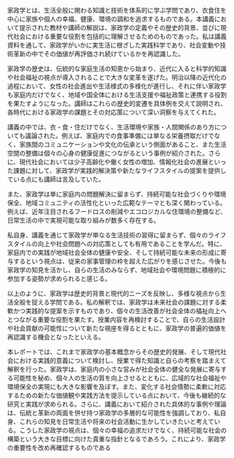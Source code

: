 家政学とは、生活全般に関わる知識と技術を体系的に学ぶ学問であり、衣食住を中心に家族や個人の幸福、健康、環境の調和を追求するものである。本講義において提示された教材や講師の解説は、家政学の定義やその歴史的背景、並びに現代社会における重要な役割を包括的に理解させるためのものであった。私は講義資料を通して、家政学がいかに実生活に根ざした実践科学であり、社会変動や技術革新の中でその価値が再評価され続けているかを再認識した。

家政学の歴史は、伝統的な家庭生活の知恵から始まり、近代に入ると科学的知識や社会福祉の視点が導入されることで大きな変革を遂げた。明治以降の近代化の過程において、女性の社会進出や生活様式の多様化が進行し、それに伴い家政学も家庭内だけでなく、地域や国全体における生活支援や福祉政策と連携する役割を果たすようになった。講師はこれらの歴史的変遷を具体例を交えて説明され、各時代における家政学の課題とその対応策について深い洞察を与えてくれた。

講義の中では、衣・食・住だけでなく、生活環境や家族・人間関係のあり方についても議論された。例えば、家庭内での食事準備には単なる栄養摂取だけでなく、家族間のコミュニケーションや文化の伝承という側面があること、また生活空間の整備は個々の心身の健康促進につながるという事例が紹介された。さらに、現代社会においては少子高齢化や働く女性の増加、情報化社会の進展といった課題に対して、家政学が実践的解決策や新たなライフスタイルの提案を提供している点にも講師は言及していた。

また、家政学は単に家庭内の問題解決に留まらず、持続可能な社会づくりや環境保全、地域コミュニティの活性化といった広範なテーマとも深く関わっている。例えば、近年注目されるフードロスの削減やエコロジカルな住環境の整備など、日常生活の中で実現可能な取り組みが数多く存在する。

私自身、講義を通じて家政学が単なる生活技術の習得に留まらず、個々のライフスタイルの向上や社会問題への対応策としても有用であることを学んだ。特に、家庭内での実践が地域社会全体の健康や安全、そして持続可能な未来の形成に寄与するという視点は、従来の家事管理の枠を超えた広がりを感じさせた。今後も家政学の知見を活かし、自らの生活のみならず、地域社会や環境問題に積極的に参加する姿勢が求められると感じる。

以上のように、家政学は歴史的背景と現代的ニーズを反映し、多様な視点から生活全般を捉える学問である。私の解釈では、家政学は未来社会の課題に対する柔軟かつ実践的な提案を示すものであり、個々の生活改善が社会全体の福祉向上へとつながる重要な役割を果たす。授業内容を再検討することで、自らの生活設計や社会貢献の可能性について新たな視座を得るとともに、家政学の普遍的価値を再認識する機会となったといえる。

本レポートでは、これまで家政学の基本概念からその歴史的発展、そして現代社会における実践的意義について検討し、授業で得た知識と自らの考察を踏まえて解釈を行った。家政学は、家庭内の小さな営みが社会全体の健全な発展に寄与する可能性を秘め、個々人の生活の質を向上させるとともに、広域的な社会福祉や環境保全の実現にも大きな影響を及ぼす。また、変化する社会情勢に柔軟に対応するための新たな価値観や実践方法を提示している点において、今後も継続的な研究と実践が求められる。さらに、講義において紹介された具体的な事例や理論は、伝統と革新の両面を併せ持つ家政学の多層的な可能性を強調しており、私自身、これらの知見を日常生活や将来の社会活動に生かしていきたいと考えている。こうした家政学の視点は、個々の幸福の追求だけでなく、持続可能な社会の構築という大きな目標に向けた貴重な指針となるであろう。これにより、家政学の重要性を改め再確認するものである